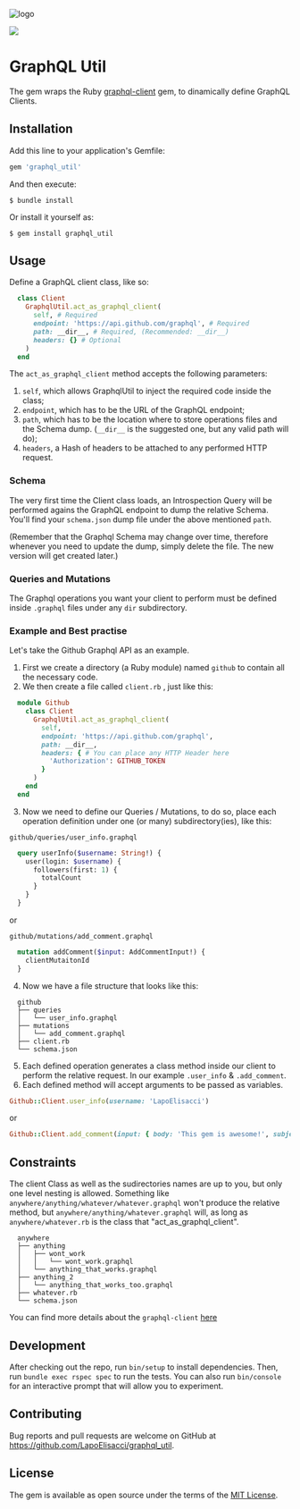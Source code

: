 ![logo](https://user-images.githubusercontent.com/50866745/138700181-01b54097-b19c-4655-b032-237c1a77a1fb.png)

![](https://img.shields.io/badge/Ruby-CC342D?style=for-the-badge&logo=ruby&logoColor=white)
# GraphQL Util

The gem wraps the Ruby [graphql-client](https://github.com/github/graphql-client) gem, to dinamically define GraphQL Clients.

## Installation

Add this line to your application's Gemfile:

```ruby
gem 'graphql_util'
```

And then execute:

    $ bundle install

Or install it yourself as:

    $ gem install graphql_util

## Usage

Define a GraphQL client class, like so:

```Ruby
  class Client
    GraphqlUtil.act_as_graphql_client(
      self, # Required
      endpoint: 'https://api.github.com/graphql', # Required
      path: __dir__, # Required, (Recommended: __dir__)
      headers: {} # Optional
    )
  end
```

The `act_as_graphql_client` method accepts the following parameters:

1. `self`, which allows GraphqlUtil to inject the required code inside the class;
2. `endpoint`, which has to be the URL of the GraphQL endpoint;
3. `path`, which has to be the location where to store operations files and the Schema dump. (`__dir__` is the suggested one, but any valid path will do);
4. `headers`, a Hash of headers to be attached to any performed HTTP request.

### Schema

The very first time the Client class loads, an Introspection Query will be performed agains the GraphQL endpoint to dump the relative Schema.
You'll find your `schema.json` dump file under the above mentioned `path`.

(Remember that the Graphql Schema may change over time, therefore whenever you need to update the dump, simply delete the file. The new version will get created later.)

### Queries and Mutations

The Graphql operations you want your client to perform must be defined inside `.graphql` files under any `dir` subdirectory.

### Example and Best practise

Let's take the Github Graphql API as an example.

1. First we create a directory (a Ruby module) named `github` to contain all the necessary code.
2. We then create a file called `client.rb` , just like this:

```Ruby
  module Github
    class Client
      GraphqlUtil.act_as_graphql_client(
        self,
        endpoint: 'https://api.github.com/graphql',
        path: __dir__,
        headers: { # You can place any HTTP Header here
          'Authorization': GITHUB_TOKEN
        }
      )
    end
  end
```

3. Now we need to define our Queries / Mutations, to do so, place each operation definition under one (or many) subdirectory(ies), like this:

`github/queries/user_info.graphql`
```GraphQL
  query userInfo($username: String!) {
    user(login: $username) {
      followers(first: 1) {
        totalCount
      }
    }
  }
```

or

`github/mutations/add_comment.graphql`
```GraphQL
  mutation addComment($input: AddCommentInput!) {
    clientMutaitonId
  }
```

4. Now we have a file structure that looks like this:

```Code
  github
  ├── queries
  │   └── user_info.graphql
  ├── mutations
  │   └── add_comment.graphql
  ├── client.rb
  └── schema.json
```

5. Each defined operation generates a class method inside our client to perform the relative request. In our example `.user_info` & `.add_comment`.
6. Each defined method will accept arguments to be passed as variables.

```Ruby
Github::Client.user_info(username: 'LapoElisacci')
```

or

```Ruby
Github::Client.add_comment(input: { body: 'This gem is awesome!', subjectId: '12345678' })
```

## Constraints

The client Class as well as the sudirectories names are up to you, but only one level nesting is allowed.
Something like `anywhere/anything/whatever/whatever.graphql` won't produce the relative method, but `anywhere/anything/whatever.graphql` will, as long as `anywhere/whatever.rb` is the class that "act_as_graphql_client".

```Code
  anywhere
  ├── anything
  │   ├── wont_work
  │   │   └── wont_work.graphql
  │   └── anything_that_works.graphql
  ├── anything_2
  │   └── anything_that_works_too.graphql
  ├── whatever.rb
  └── schema.json
```

You can find more details about the `graphql-client` [here](https://github.com/github/graphql-client)

## Development

After checking out the repo, run `bin/setup` to install dependencies. Then, run `bundle exec rspec spec` to run the tests. You can also run `bin/console` for an interactive prompt that will allow you to experiment.

## Contributing

Bug reports and pull requests are welcome on GitHub at https://github.com/LapoElisacci/graphql_util.

## License

The gem is available as open source under the terms of the [MIT License](https://opensource.org/licenses/MIT).
